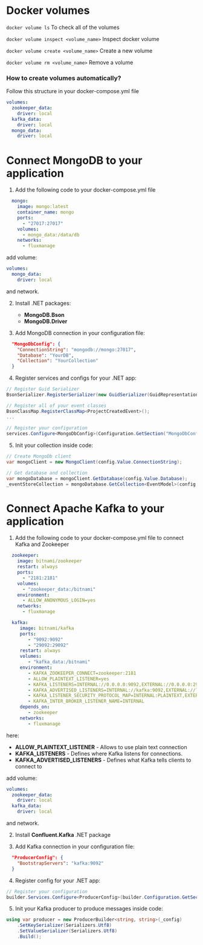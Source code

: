 # Docker volumes

```docker volume ls```
To check all of the volumes

```docker volume inspect <volume_name>```
Inspect docker volume

```docker volume create <volume_name>```
Create a new volume

```docker volume rm <volume_name>```
Remove a volume

### How to create volumes automatically?

Follow this structure in your docker-compose.yml file

```yaml
volumes:
  zookeeper_data:
    driver: local
  kafka_data:
    driver: local
  mongo_data:
    driver: local
```


# Connect MongoDB to your application

1. Add the following code to your docker-compose.yml file

```yaml
  mongo:
    image: mongo:latest
    container_name: mongo
    ports:
      - "27017:27017"
    volumes:
      - mongo_data:/data/db
    networks:
      - fluxmanage
```

add volume:
```yaml
volumes:
  mongo_data:
    driver: local
```

and network.

2. Install .NET packages:
   - **MongoDB.Bson**
   - **MongoDB.Driver**

3. Add MongoDB connection in your configuration file:

```json
  "MongoDbConfig": {
    "ConnectionString": "mongodb://mongo:27017",
    "Database": "YourDB",
    "Collection": "YourCollection"
  }
```

4. Register services and configs for your .NET app:
```cs
// Register Guid Serializer
BsonSerializer.RegisterSerializer(new GuidSerializer(GuidRepresentation.Standard));

// Register all of your event classes
BsonClassMap.RegisterClassMap<ProjectCreatedEvent>();
...
    
// Register your configuration
services.Configure<MongoDbConfig>(Configuration.GetSection("MongoDbConfig"));
```

5. Init your collection inside code:
```cs
// Create MongoDb client
var mongoClient = new MongoClient(config.Value.ConnectionString);

// Get database and collection    
var mongoDatabase = mongoClient.GetDatabase(config.Value.Database);
_eventStoreCollection = mongoDatabase.GetCollection<EventModel>(config.Value.Collection); 
```

# Connect Apache Kafka to your application
1. Add the following code to your docker-compose.yml file to connect Kafka and Zookeeper

```yaml
  zookeeper:
    image: bitnami/zookeeper
    restart: always
    ports:
      - "2181:2181"
    volumes:
      - "zookeeper_data:/bitnami"
    environment:
      - ALLOW_ANONYMOUS_LOGIN=yes
    networks:
      - fluxmanage

  kafka:
     image: bitnami/kafka
     ports:
        - "9092:9092"
        - "29092:29092"
     restart: always
     volumes:
        - "kafka_data:/bitnami"
     environment:
        - KAFKA_ZOOKEEPER_CONNECT=zookeeper:2181
        - ALLOW_PLAINTEXT_LISTENER=yes
        - KAFKA_LISTENERS=INTERNAL://0.0.0.0:9092,EXTERNAL://0.0.0.0:29092
        - KAFKA_ADVERTISED_LISTENERS=INTERNAL://kafka:9092,EXTERNAL://localhost:29092
        - KAFKA_LISTENER_SECURITY_PROTOCOL_MAP=INTERNAL:PLAINTEXT,EXTERNAL:PLAINTEXT
        - KAFKA_INTER_BROKER_LISTENER_NAME=INTERNAL
     depends_on:
        - zookeeper
     networks:
        - fluxmanage
```

here:
- **ALLOW_PLAINTEXT_LISTENER** - Allows to use plain text connection
- **KAFKA_LISTENERS** - Defines where Kafka listens for connections.
- **KAFKA_ADVERTISED_LISTENERS** - Defines what Kafka tells clients to connect to

add volume:
```yaml
volumes:
  zookeeper_data:
    driver: local
  kafka_data:
    driver: local
```

and network.

2. Install **Confluent.Kafka** .NET package 

3. Add Kafka connection in your configuration file:

```json
  "ProducerConfig": {
    "BootstrapServers": "kafka:9092"
  }
```

4. Register config for your .NET app:
```cs
// Register your configuration
builder.Services.Configure<ProducerConfig>(builder.Configuration.GetSection(nameof(ProducerConfig)));
```

5. Init your Kafka producer to produce messages inside code:
```cs
using var producer = new ProducerBuilder<string, string>(_config)
    .SetKeySerializer(Serializers.Utf8)
    .SetValueSerializer(Serializers.Utf8)
    .Build();
```